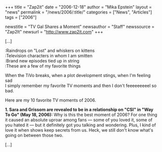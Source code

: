 +++
title = "Zap2it"
date = "2006-12-18"
author = "Mika Epstein"
layout = "news"
permalink = "/news/2006/:title/"
categories = ["News", "Articles"]
tags = ["2006"]

newstitle = "TV Gal Shares a Moment"
newsauthor = "Staff"
newssource = "Zap2It"
newsurl = "http://www.zap2it.com"
+++

[...]

:Raindrops on "Lost" and whiskers on kittens  
:Television characters in whom I am smitten  
:Brand new episodes tied up in string  
:These are a few of my favorite things

When the TiVo breaks, when a plot development stings, when I'm feeling sad  
I simply remember my favorite TV moments and then I don't feeeeeeeeel so bad.

Here are my 10 favorite TV moments of 2006.

**1. Sara and Grissom are revealed to be in a relationship on "CSI" in "Way To Go" (May 18, 2006):** Why is this the best moment of 2006? For one thing it caused an absolute uproar among fans &#8212; some of you loved it, some of you hated it &#8212; but it definitely got you talking and wondering. Plus, I kind of love it when shows keep secrets from us. Heck, we still don't know what's going on between those two.

[...]


